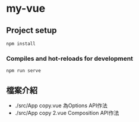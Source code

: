 # my-vue

## Project setup
```
npm install
```

### Compiles and hot-reloads for development
```
npm run serve
```

## 檔案介紹
- ./src/App copy.vue 為Options API作法
- ./src/App copy 2.vue Composition API作法
